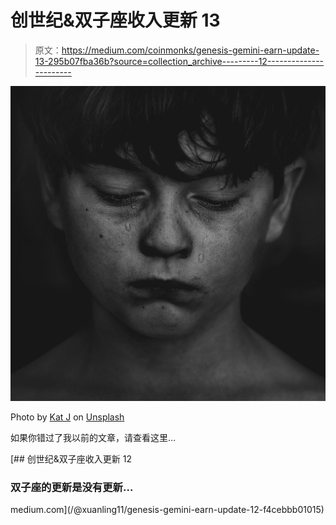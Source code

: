 # 创世纪&双子座收入更新 13

> 原文：<https://medium.com/coinmonks/genesis-gemini-earn-update-13-295b07fba36b?source=collection_archive---------12----------------------->

![](img/ba224c389b6be982e601743e39a486b8.png)

Photo by [Kat J](https://unsplash.com/@kj2018?utm_source=medium&utm_medium=referral) on [Unsplash](https://unsplash.com?utm_source=medium&utm_medium=referral)

如果你错过了我以前的文章，请查看这里…

[](/@xuanling11/genesis-gemini-earn-update-12-f4cebbb01015) [## 创世纪&双子座收入更新 12

### 双子座的更新是没有更新…

medium.com](/@xuanling11/genesis-gemini-earn-update-12-f4cebbb01015)